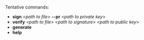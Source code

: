 Tentative commands:

- **sign** \<*path to file*> **--pr** \<*path to private key*>
- **verify** \<*path to file*> \<*path to signature*> \<*path to public key*>
- **generate**
- **help**
